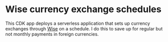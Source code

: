 # Wise currency exchange schedules

This CDK app deploys a serverless application that sets up currency exchanges through [Wise](https://wise.com/) on a schedule. I do this to save up for regular but not monthly payments in foreign currencies.
